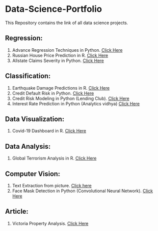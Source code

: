 # Data-Science-Portfolio

This Repository contains the link of all data science projects.

## Regression:

1. Advance Regression Techniques in Python. [Click Here](https://github.com/Uzairahmed96/Regression/blob/master/Advanced%20Regression%20Techniques.ipynb)
2. Russian House Price Prediction in R. [Click Here](https://rpubs.com/uzairahmed96/638076)
3. Allstate Claims Severity in Python. [Click Here](https://github.com/Uzairahmed96/Regression/blob/master/Insurance.ipynb)

## Classification:

1. Earthquake Damage Predictions in R. [Click Here](https://rpubs.com/uzairahmed96/564915)
2. Credit Default Risk in Python. [Click Here](https://github.com/Uzairahmed96/Classification/blob/master/Credit%20Default%20Risk.ipynb)
3. Credit Risk Modeling in Python (Lending Club). [Click Here](https://github.com/Uzairahmed96/Classification/blob/master/Credit%20Risk%20Modelling.ipynb)
4. Interest Rate Prediction in Python (Analytics vidhya) [Click Here](https://github.com/Uzairahmed96/Classification/blob/master/LoanPredAnalytics.ipynb)

## Data Visualization:

1. Covid-19 Dashboard in R. [Click Here](https://rpubs.com/uzairahmed96/631471)

## Data Analysis:
1. Global Terrorism Analysis in R. [Click Here](https://rpubs.com/uzairahmed96/561228)

## Computer Vision:
1. Text Extraction from picture. [Click here](https://github.com/Uzairahmed96/ComputerVision/blob/master/TextExtraction%20(1).ipynb)
2. Face Mask Detection in Python (Convolutional Neural Network). [Click Here](https://github.com/Uzairahmed96/ComputerVision/blob/master/Mask%20Detection.ipynb)

## Article:
1. Victoria Property Analysis. [Click Here](https://www.linkedin.com/pulse/analysis-victoria-property-market-returns-debunking-memon-cisa-cia/?trackingId=iDd%2BQ3IGRtKh5jfargj3yQ%3D%3D)
